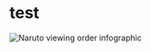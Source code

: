 # test
![Naruto viewing order infographic](https://static.cnews.fr/sites/default/files/dans_quel_ordre_regarder_naruto_-taille1200_605cb1caa419b.jpg)
